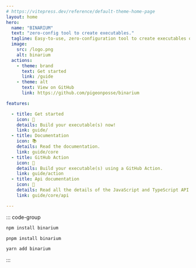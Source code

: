 ```yaml
---
# https://vitepress.dev/reference/default-theme-home-page
layout: home
hero:
  name: "BINARIUM"
  text: "zero-config tool to create executables."
  tagline: Easy-to-use, zero-configuration tool to create executables of your Node, Deno or Bun projects for all platforms and architectures.
  image:
    src: /logo.png
    alt: binarium
  actions:
    - theme: brand
      text: Get started
      link: /guide
    - theme: alt
      text: View on GitHub
      link: https://github.com/pigeonposse/binarium

features:

  - title: Get started
    icon: 👋
    details: Build your executable(s) now!
    link: guide/
  - title: Documentation 
    icon: 📚
    details: Read the documentation.
    link: guide/core
  - title: GitHub Action
    icon: 🤖
    details: Build your executable(s) using a GitHub Action.
    link: guide/action
  - title: Api documentation 
    icon: 📖
    details: Read all the details of the JavaScript and TypeScript API.
    link: guide/core/api

---
```


::: code-group

```bash [npm]
npm install binarium
```

```bash [pnpm]
pnpm install binarium
```

```bash [yarn]
yarn add binarium
```

:::
